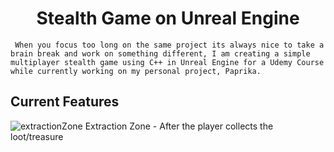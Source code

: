 <h1 align="center"> Stealth Game on Unreal Engine </h1>
     
     When you focus too long on the same project its always nice to take a brain break and work on something different, I am creating a simple multiplayer stealth game using C++ in Unreal Engine for a Udemy Course while currently working on my personal project, Paprika.

## Current Features
![extractionZone](https://user-images.githubusercontent.com/26191487/104798441-d4afcf00-5794-11eb-836a-7b31c4dd3117.png)
     Extraction Zone - After the player collects the loot/treasure
